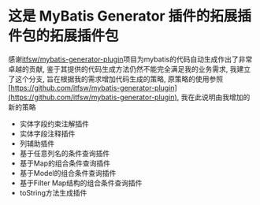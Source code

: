 # 这是 MyBatis Generator 插件的拓展插件包的拓展插件包  
感谢[itfsw/mybatis-generator-plugin](https://github.com/itfsw/mybatis-generator-plugin)项目为mybatis的代码自动生成作出了非常卓越的贡献, 鉴于其提供的代码生成方法仍然不能完全满足我的业务需求, 我建立了这个分支, 旨在根据我的需求增加代码生成的策略, 原策略的使用参照[https://github.com/itfsw/mybatis-generator-plugin](https://github.com/itfsw/mybatis-generator-plugin), 我在此说明由我增加的新的策略  

- 实体字段约束注解插件
- 实体字段注释插件
- 列辅助插件
- 基于任意列名的条件查询插件
- 基于Map的组合条件查询插件
- 基于Model的组合条件查询插件
- 基于Filter Map结构的组合条件查询插件
- toString方法生成插件